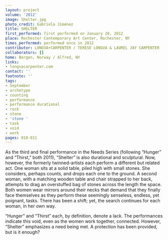 ```yaml
---
layout: project
volume: '2012'
image: Shelter.jpg
photo_credit: Gabriela Jiménez
title: SHELTER
first_performed: first performed on January 20, 2012
place: Rochester Contemporary Art Center, Rochester, NY
times_performed: performed once in 2012
contributor: LONGVA+CARPENTER / TERESE LONGVA & LAUREL JAY CARPENTER
collaborators: []
home: Bergen, Norway / Alfred, NY
links:
- longvacarpenter.com
contact: ''
footnote: ''
tags:
- September
- archetype
- counting
- performance
- performance durational
- rock
- stone
- 'stone '
- task
- void
- work
pages: 010-011
---
```


As the third and final performance in the Needs Series (following “Hunger” and “Thirst,” both 2011), “Shelter” is also durational and sculptural. Now, however, the formerly twinned-artists each perform a different but related act. One woman sits at a solid table, piled high with small stones. She considers, perhaps counts, and drops each one to the ground. A second woman, with a matching wooden table and chair strapped to her back, attempts to drag an overstuffed bag of stones across the length the space. Both women wear mirrors around their necks that demand that they finally face themselves as they perform these seemingly senseless, endless, yet poignant, tasks. There has been a shift; yet, the search continues for each woman, in her own way.

“Hunger” and “Thirst” each, by definition, denote a lack. The performances indicate this void, even as the women work together, connected. However, “Shelter” emphasizes a need being met. A protection has been provided, but is it enough?
